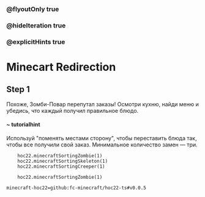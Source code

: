 ### @flyoutOnly true
### @hideIteration true
### @explicitHints true


# Minecart Redirection

## Step 1  
Похоже, Зомби-Повар перепутал заказы! Осмотри кухню, найди меню и убедись, что каждый получил правильное блюдо.

#### ~ tutorialhint  
Используй "поменять местами сторону", чтобы переставить блюда так, чтобы все получили свой заказ. Минимальное количество замен — три.  



```ghost
    hoc22.minecraftSortingZombie(1)
    hoc22.minecraftSortingSkeleton(1)
    hoc22.minecraftSortingCreeper(1)
```
```template
    hoc22.minecraftSortingZombie(1)
```
```package
minecraft-hoc22=github:fc-minecraft/hoc22-ts#v0.0.5
```